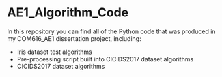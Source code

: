 # AE1_Algorithm_Code
In this repository you can find all of the Python code that was produced in my COM616_AE1 dissertation project, including:
- Iris dataset test algorithms
- Pre-processing script built into CICIDS2017 dataset algorithms
- CICIDS2017 dataset algorithms

